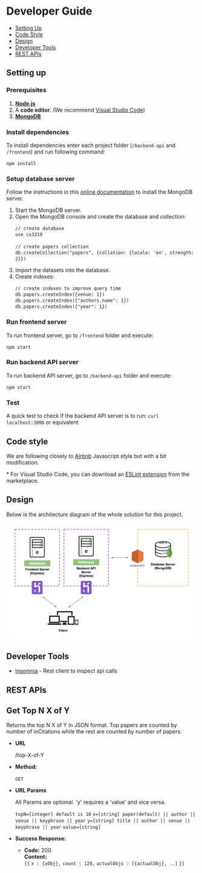 # Developer Guide

* [Setting Up](#setting-up)
* [Code Style](#code-style)
* [Design](#design)
* [Developer Tools](#developer-tools)
* [REST APIs](#rest-apis)

## Setting up
### Prerequisites

1. [**Node.js**](https://nodejs.org/en/download/)
2. A **code editor**. (We recommend [Visual Studio Code](https://code.visualstudio.com/))
3. [**MongoDB**](https://www.mongodb.com/download-center#community)

### Install dependencies
To install dependencies enter each project folder (`/backend-api` and `/frontend`) and run following command:
``` 
npm install
```

### Setup database server
Follow the instructions in this [online documentation](https://docs.mongodb.com/manual/administration/install-community/) to install the MongoDB server.

1. Start the MongoDB server.
2. Open the MongoDB console and create the database and collection:
   <br/>
   ```
   // create database
   use cs3219

   // create papers collection
   db.createCollection("papers", {collation: {locale: 'en', strength: 2}})
   ```
4. Import the datasets into the database.
5. Create indexes:
   <br/>
   ```
   // create indexes to improve query time
   db.papers.createIndex({venue: 1})
   db.papers.createIndex({"authors.name": 1})
   db.papers.createIndex({"year": 1})
   ```
### Run frontend server
To run frontend server, go to `/frontend` folder and execute:
```
npm start
```

### Run backend API server
To run backend API server, go to `/backend-api` folder and execute:
```
npm start
```

### Test
A quick test to check if the backend API server is to run:
`curl localhost:3000` or equivalent

## Code style
We are following closely to [Airbnb](https://github.com/airbnb/javascript) Javascript style but with a bit modification.

&ast; For Visual Studio Code, you can download an [ESLint extension](https://marketplace.visualstudio.com/items?itemName=dbaeumer.vscode-eslint) from the marketplace.

## Design
Below is the architecture diagram of the whole solution for this project.

<img src="images/architecture.png" width="600"><br>

## Developer Tools

* [insomnia](https://insomnia.rest/download/) - Rest client to inspect api calls

## REST APIs

**Get Top N X of Y**
----
  Returns the top N X of Y in JSON format.
  Top papers are counted by number of inCitations while the rest are counted by number of papers.

* **URL**

  /top-X-of-Y

* **Method:**

  `GET`
  
*  **URL Params**

   All Params are optional.
   'y' requires a 'value' and vice versa.
 
   `topN=[integer] default is 10` 
   `x=[string] paper(default) || author || venue || keyphrase || year` 
   `y=[string] title || author || venue || keyphrase || year` 
   `value=[string]` 

* **Success Response:**

  * **Code:** 200 <br />
    **Content:** <br />
    `[{`
    `x : {xObj},`
    `count : 128,`
    `actualObjs : [{actualObj}, ..]`
    `}]`
